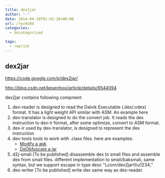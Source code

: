 ```yaml
---
title: dex2jar
author: "-"
date: 2014-04-10T01:42:28+00:00
url: /?p=6504
categories:
  - Uncategorized

tags:
  - reprint
---
```

## dex2jar
https://code.google.com/p/dex2jar/

http://blog.csdn.net/kesenhoo/article/details/6544094

dex2jar contains following compment

  1. dex-reader is designed to read the Dalvik Executable (.dex/.odex) format. It has a light weight API similar with ASM. An example here
  2. dex-translator is designed to do the convert job. It reads the dex instruction to dex-ir format, after some optimize, convert to ASM format.
  3. dex-ir used by dex-translator, is designed to represent the dex instruction
  4. dex-tools tools to work with .class files. here are examples: 
      * [Modify a apk][1]
      * [DeObfuscate a jar][2]
  5. d2j-smali [To be published] disassemble dex to smali files and assemble dex from smali files. different implementation to smali/baksmali, same syntax, but we support escape in type desc "Lcom/dex2jar\t\u1234;"
  6. dex-writer [To be published] write dex same way as dex-reader.

 [1]: https://code.google.com/p/dex2jar/wiki/ModifyApkWithDexTool
 [2]: https://code.google.com/p/dex2jar/wiki/DeObfuscateJarWithDexTool